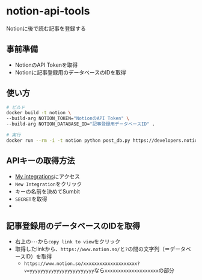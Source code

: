 # notion-api-tools
Notionに後で読む記事を登録する

## 事前準備
- NotionのAPI Tokenを取得
- Notionに記事登録用のデータベースのIDを取得

## 使い方
```bash
# ビルド
docker build -t notion \                                          
--build-arg NOTION_TOKEN="NotionのAPI Token" \
--build-arg NOTION_DATABASE_ID="記事登録用データベースID" .

# 実行
docker run --rm -i -t notion python post_db.py https://developers.notion.com/reference/intro
```

## APIキーの取得方法
- [My integrations](https://www.notion.so/my-integrations)にアクセス
- `New Integration`をクリック
- キーの名前を決めてSumbit
- `SECRET`を取得
- 

## 記事登録用のデータベースのIDを取得
- 右上の`･･･`から`copy link to view`をクリック
- 取得したlinkから、`https://www.notion.so/`と`?`の間の文字列（＝データベースID）を取得
  - `https://www.notion.so/xxxxxxxxxxxxxxxxxxxx?v=yyyyyyyyyyyyyyyyyyyyyyyy`なら`xxxxxxxxxxxxxxxxxxxx`の部分

